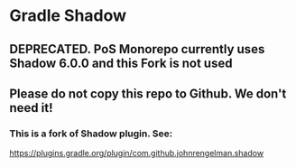 # Gradle Shadow

## DEPRECATED. PoS Monorepo currently uses Shadow 6.0.0 and this Fork is not used
## Please do not copy this repo to Github. We don't need it!


### This is a fork of Shadow plugin. See:

https://plugins.gradle.org/plugin/com.github.johnrengelman.shadow

